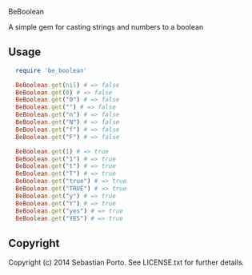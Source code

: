 BeBoolean

A simple gem for casting strings and numbers to a boolean

Usage
------

```ruby
  require 'be_boolean'

  BeBoolean.get(nil) # => false
  BeBoolean.get(0) # => false
  BeBoolean.get("0") # => false
  BeBoolean.get("") # => false
  BeBoolean.get("n") # => false
  BeBoolean.get("N") # => false
  BeBoolean.get("f") # => false
  BeBoolean.get("F") # => false

  BeBoolean.get(1) # => true
  BeBoolean.get("1") # => true
  BeBoolean.get("t") # => true
  BeBoolean.get("T") # => true
  BeBoolean.get("true") # => true
  BeBoolean.get("TRUE") # => true
  BeBoolean.get("y") # => true
  BeBoolean.get("Y") # => true
  BeBoolean.get("yes") # => true
  BeBoolean.get("YES") # => true
```

Copyright
------

Copyright (c) 2014 Sebastian Porto. See LICENSE.txt for
further details.

